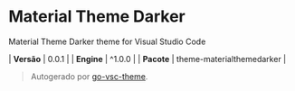 # Material Theme Darker

Material Theme Darker theme for Visual Studio Code

| **Versão** | 0.0.1 |
| **Engine** | ^1.0.0 |
| **Pacote** | theme-materialthemedarker |

> Autogerado por [go-vsc-theme](https://github.com/natalbu/go-vsc-theme).
